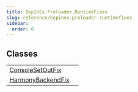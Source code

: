```yaml
---
title: BepInEx.Preloader.RuntimeFixes
slug: reference/bepinex.preloader.runtimefixes
sidebar:
  order: 0
---
```

## Classes

| | |
| --- | --- |
| [ConsoleSetOutFix](../bepinex.preloader.runtimefixes.consolesetoutfix/) |  |
| [HarmonyBackendFix](../bepinex.preloader.runtimefixes.harmonybackendfix/) |  |